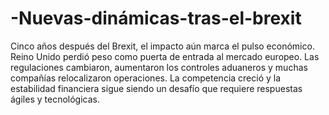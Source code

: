 # -Nuevas-dinámicas-tras-el-brexit
Cinco años después del Brexit, el impacto aún marca el pulso económico. Reino Unido perdió peso como puerta de entrada al mercado europeo. Las regulaciones cambiaron, aumentaron los controles aduaneros y muchas compañías relocalizaron operaciones. La competencia creció y la estabilidad financiera sigue siendo un desafío que requiere respuestas ágiles y tecnológicas.
